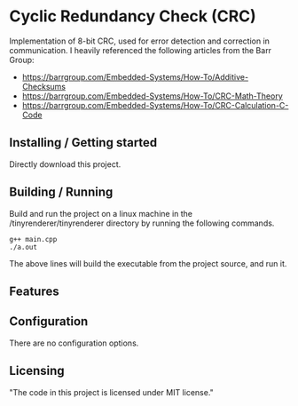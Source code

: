 # Cyclic Redundancy Check (CRC) 
Implementation of 8-bit CRC, used for error detection and correction in communication.
I heavily referenced the following articles from the Barr Group:
- https://barrgroup.com/Embedded-Systems/How-To/Additive-Checksums
- https://barrgroup.com/Embedded-Systems/How-To/CRC-Math-Theory
- https://barrgroup.com/Embedded-Systems/How-To/CRC-Calculation-C-Code


## Installing / Getting started

Directly download this project.

## Building / Running

Build and run the project on a linux machine in the /tinyrenderer/tinyrenderer directory  by 
running the following commands.

```shell
g++ main.cpp
./a.out
```

The above lines will build the executable from the project source, and run it.

## Features


## Configuration

There are no configuration options.

## Licensing

"The code in this project is licensed under MIT license."

